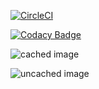 [![CircleCI](https://circleci.com/gh/AndresFelipeGualdron/laboratorio8.svg?style=svg)](https://circleci.com/gh/AndresFelipeGualdron/laboratorio8)

[![Codacy Badge](https://api.codacy.com/project/badge/Grade/4313b76885824f998680fa3b4260fe4a)](https://www.codacy.com/app/AndresFelipeGualdron/laboratorio8?utm_source=github.com&amp;utm_medium=referral&amp;utm_content=AndresFelipeGualdron/laboratorio8&amp;utm_campaign=Badge_Grade)



![cached image](http://www.plantuml.com/plantuml/proxy?src=https://raw.github.com/AndresFelipeGualdron/laboratorio8/master/integrantes.txt)

![uncached image](http://www.plantuml.com/plantuml/proxy?cache=no&src=https://raw.github.com/AndresFelipeGualdron/laboratorio8/master/integrantes.txt)
